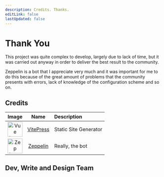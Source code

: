 ```yaml
---
description: Credits. Thanks.
editLink: false
lastUpdated: false
---
```

<script setup>
import { VPTeamMembers } from 'vitepress/theme'

const members = [
  {
    avatar: 'https://avatars.githubusercontent.com/u/85186792?v=4',
    name: 'Diso',
    title: 'Creator and Writer',
    links: [
      { icon: 'github', link: 'https://github.com/DisoQ' }
    ]
  },
  {
    avatar: 'https://avatars.githubusercontent.com/u/85960708?v=4',
    name: 'Nixco',
    title: 'PreSetup build',
    links: [
      { icon: 'github', link: 'https://github.com/nixco3' }
    ]
  }
]
</script>

# Thank You
<p>This project was quite complex to develop, largely due to lack of time, but it was carried out anyway in order to deliver the best result to the community.</p>

<p>Zeppelin is a bot that I appreciate very much and it was important for me to do this because of the great amount of problems that the community presents with errors, lack of knowledge of the configuration scheme and so on.</p>

## Credits
|Image | Name | Description|
|:-:|:-:|:-|
<img src="https://avatars.githubusercontent.com/u/6128107?s=200&v=4" alt="Vue Logo" width="48"/> | [VitePress](https://github.com/vuejs/vitepress) | Static Site Generator |
<img src="https://avatars.githubusercontent.com/u/96340112?s=200&v=4" alt="Zep Logo" width="48"/>| [Zeppelin](https://zeppelin.gg/) | Really, the bot

## Dev, Write and Design Team
<VPTeamMembers size="small" :members="members" />